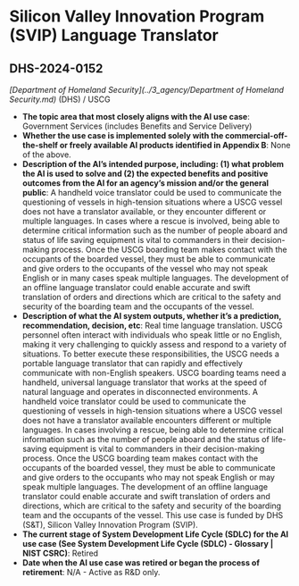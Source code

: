 # Silicon Valley Innovation Program (SVIP) Language Translator
## DHS-2024-0152
_[Department of Homeland Security](../3_agency/Department of Homeland Security.md)_ (DHS) / USCG


+ **The topic area that most closely aligns with the AI use case**: Government Services (includes Benefits and Service Delivery)
+ **Whether the use case is implemented solely with the commercial-off-the-shelf or freely available AI products identified in Appendix B**: None of the above.
+ **Description of the AI’s intended purpose, including: (1) what problem the AI is used to solve and (2) the expected benefits and positive outcomes from the AI for an agency’s mission and/or the general public**: A handheld voice translator could be used to communicate the questioning of vessels in high-tension situations where a USCG vessel does not have a translator available, or they encounter different or multiple languages. In cases where a rescue is involved, being able to determine critical information such as the number of people aboard and status of life saving equipment is vital to commanders in their decision-making process. Once the USCG boarding team makes contact with the occupants of the boarded vessel, they must be able to communicate and give orders to the occupants of the vessel who may not speak English or in many cases speak multiple languages. The development of an offline language translator could enable accurate and swift translation of orders and directions which are critical to the safety and security of the boarding team and the occupants of the vessel.
+ **Description of what the AI system outputs, whether it’s a prediction, recommendation, decision, etc**: Real time language translation.
USCG personnel often interact with individuals who speak little or no English, making it very challenging to quickly assess and respond to a variety of situations. To better execute these responsibilities, the USCG needs a portable language translator that can rapidly and effectively communicate with non-English speakers. USCG boarding teams need a handheld, universal language translator that works at the speed of natural language and operates in disconnected environments. A handheld voice translator could be used to communicate the questioning of vessels in high-tension situations where a USCG vessel does not have a translator available encounters different or multiple languages. In cases involving a rescue, being able to determine critical information such as the number of people aboard and the status of life-saving equipment is vital to commanders in their decision-making process. Once the USCG boarding team makes contact with the occupants of the boarded vessel, they must be able to communicate and give orders to the occupants who may not speak English or may speak multiple languages. The development of an offline language translator could enable accurate and swift translation of orders and directions, which are critical to the safety and security of the boarding team and the occupants of the vessel. This use case is funded by DHS (S&T), Silicon Valley Innovation Program (SVIP).
+ **The current stage of System Development Life Cycle (SDLC) for the AI use case (See System Development Life Cycle (SDLC) - Glossary | NIST CSRC)**: Retired
+ **Date when the AI use case was retired or began the process of retirement**: N/A - Active as R&D only.
